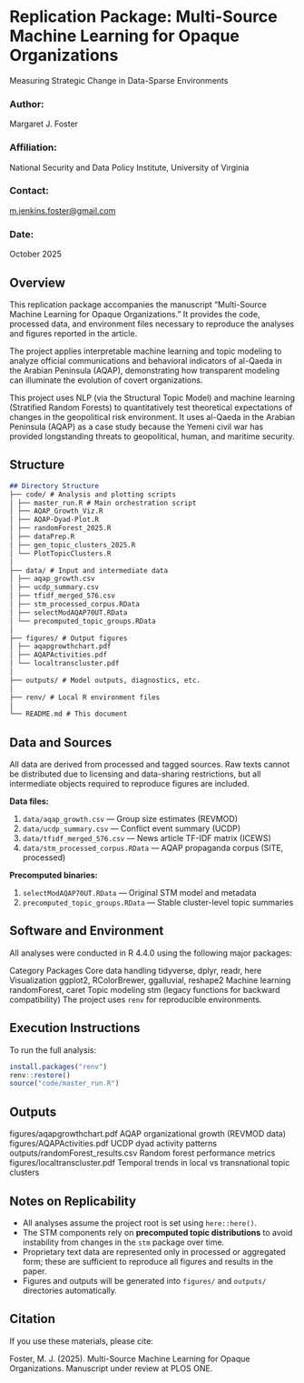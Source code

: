 # Replication Package: Multi-Source Machine Learning for Opaque Organizations
Measuring Strategic Change in Data-Sparse Environments

### Author: 
Margaret J. Foster

### Affiliation: 
National Security and Data Policy Institute, University of Virginia

### Contact: 
m.jenkins.foster@gmail.com
### Date: 
October 2025

## Overview

This replication package accompanies the manuscript “Multi-Source Machine Learning for Opaque Organizations.”
It provides the code, processed data, and environment files necessary to reproduce the analyses and figures reported in the article.

The project applies interpretable machine learning and topic modeling to analyze official communications and behavioral indicators of al-Qaeda in the Arabian Peninsula (AQAP), demonstrating how transparent modeling can illuminate the evolution of covert organizations.

This project uses NLP (via the Structural Topic Model) and machine learning (Stratified Random Forests) to quantitatively test theoretical expectations of changes in the geopolitical risk environment. It uses al-Qaeda in the Arabian Peninsula (AQAP) as a case study because the Yemeni civil war has provided longstanding threats to geopolitical, human, and maritime security.

## Structure

```markdown
## Directory Structure
├── code/ # Analysis and plotting scripts
│ ├── master_run.R # Main orchestration script
│ ├── AQAP_Growth_Viz.R
│ ├── AQAP-Dyad-Plot.R
│ ├── randomForest_2025.R
│ ├── dataPrep.R
│ ├── gen_topic_clusters_2025.R
│ └── PlotTopicClusters.R
│
├── data/ # Input and intermediate data
│ ├── aqap_growth.csv
│ ├── ucdp_summary.csv
│ ├── tfidf_merged_576.csv
│ ├── stm_processed_corpus.RData
│ ├── selectModAQAP70UT.RData
│ └── precomputed_topic_groups.RData
│
├── figures/ # Output figures
│ ├── aqapgrowthchart.pdf
│ ├── AQAPActivities.pdf
│ └── localtranscluster.pdf
│
├── outputs/ # Model outputs, diagnostics, etc.
│
├── renv/ # Local R environment files
│
└── README.md # This document
```

## Data and Sources
All data are derived from processed and tagged sources.
Raw texts cannot be distributed due to licensing and data-sharing restrictions, but all intermediate objects required to reproduce figures are included.

**Data files:**
1. `data/aqap_growth.csv` — Group size estimates (REVMOD)
2. `data/ucdp_summary.csv` — Conflict event summary (UCDP)
3. `data/tfidf_merged_576.csv` — News article TF-IDF matrix (ICEWS)
4. `data/stm_processed_corpus.RData` — AQAP propaganda corpus (SITE, processed)

**Precomputed binaries:**
1. `selectModAQAP70UT.RData` — Original STM model and metadata
2. `precomputed_topic_groups.RData` — Stable cluster-level topic summaries

## Software and Environment

All analyses were conducted in R 4.4.0 using the following major packages:

Category    Packages
Core data handling    tidyverse, dplyr, readr, here
Visualization    ggplot2, RColorBrewer, ggalluvial, reshape2
Machine learning    randomForest, caret
Topic modeling    stm (legacy functions for backward compatibility)
The project uses `renv` for reproducible environments.  

## Execution Instructions

To run the full analysis:

```r
install.packages("renv")
renv::restore()
source("code/master_run.R")
```

## Outputs
figures/aqapgrowthchart.pdf    AQAP organizational growth (REVMOD data)
figures/AQAPActivities.pdf    UCDP dyad activity patterns
outputs/randomForest_results.csv    Random forest performance metrics
figures/localtranscluster.pdf    Temporal trends in local vs transnational topic clusters

## Notes on Replicability

- All analyses assume the project root is set using `here::here()`.
- The STM components rely on **precomputed topic distributions** to avoid instability from changes in the `stm` package over time.
- Proprietary text data are represented only in processed or aggregated form; these are sufficient to reproduce all figures and results in the paper.
- Figures and outputs will be generated into `figures/` and `outputs/` directories automatically.


## Citation

If you use these materials, please cite:

Foster, M. J. (2025).  Multi-Source Machine Learning for Opaque Organizations. Manuscript under review at PLOS ONE.
